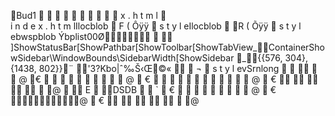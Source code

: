 Bud1           	                                                           x . h t m l                                                                                                                                                                                                                                                                                                                                                                                                                                          
 i n d e x . h t m lIlocblob      F   (   Ôÿÿ      s t y l eIlocblob     R   (   Õÿÿ      s t y l ebwspblob   Ýbplist00Ø					]ShowStatusBar[ShowPathbar[ShowToolbar[ShowTabView_ContainerShowSidebar\WindowBounds\SidebarWidth[ShowSidebar				_{{576, 304}, {1438, 802}}¨	'3?Kbo|ˆ‰Š‹Œ©«                            ¬    s t y l evSrnlong                                                                                                                                                                                                                                                                                                                                                                                                                                                                                                                                                                                                                                                                                                                                                                                                                                                                                                                                                                                                                                                                                                                                                                                                                                                                                                                                                                                                                                                                                                                                                                                                                                                                                                                                                                                                                                                                                                                                                                                                                                                                                                                                                                                                                                                                                                                      @      €                                        @      €                                          @      €                                          @                                                                                                                                                                                                                                                                                                                                                                                                                                                                                                                                                                                                                                                                                                                                                                                                                                   E  	                                                                                                                                                                                                                                                                                                                                                                                                                                                                                                                                                                                                                                                                                                                                                                                                                                                                                                                                                                                                                                                       DSDB                                 `          €                                         @      €                                          @      €                                          @                                                                                                                                                                                                                                                                                                                                                                                                                                                                                                                                                                                                                                                                                                                                       
